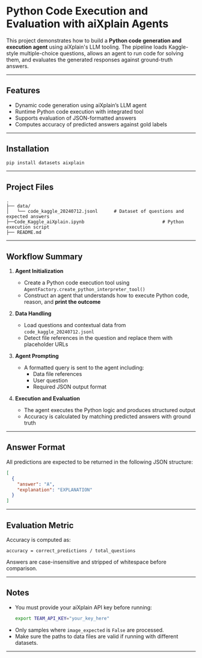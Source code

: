 # Python Code Execution and Evaluation with aiXplain Agents

This project demonstrates how to build a **Python code generation and execution agent** using aiXplain's LLM tooling. The pipeline loads Kaggle-style multiple-choice questions, allows an agent to run code for solving them, and evaluates the generated responses against ground-truth answers.

---

## Features

- Dynamic code generation using aiXplain’s LLM agent
- Runtime Python code execution with integrated tool
- Supports evaluation of JSON-formatted answers
- Computes accuracy of predicted answers against gold labels

---

## Installation

```bash
pip install datasets aixplain
```

---

## Project Files

```
.
├── data/
│   └── code_kaggle_20240712.jsonl      # Dataset of questions and expected answers
├──Code_Kaggle_aiXplain.ipynb                             # Python execution script
├── README.md
```

---

## Workflow Summary

1. **Agent Initialization**

   - Create a Python code execution tool using `AgentFactory.create_python_interpreter_tool()`
   - Construct an agent that understands how to execute Python code, reason, and **print the outcome**
2. **Data Handling**

   - Load questions and contextual data from `code_kaggle_20240712.jsonl`
   - Detect file references in the question and replace them with placeholder URLs
3. **Agent Prompting**

   - A formatted query is sent to the agent including:
     - Data file references
     - User question
     - Required JSON output format
4. **Execution and Evaluation**

   - The agent executes the Python logic and produces structured output
   - Accuracy is calculated by matching predicted answers with ground truth

---

## Answer Format

All predictions are expected to be returned in the following JSON structure:

```json
[
  {
    "answer": "A",
    "explanation": "EXPLANATION"
  }
]
```

---

## Evaluation Metric

Accuracy is computed as:

```
accuracy = correct_predictions / total_questions
```

Answers are case-insensitive and stripped of whitespace before comparison.

---

## Notes

- You must provide your aiXplain API key before running:
  ```bash
  export TEAM_API_KEY="your_key_here"
  ```
- Only samples where `image_expected` is `False` are processed.
- Make sure the paths to data files are valid if running with different datasets.

---
